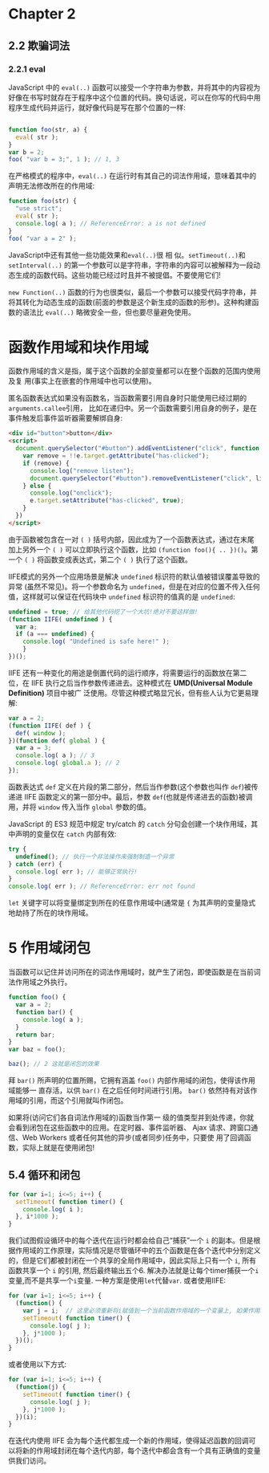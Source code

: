 # Chapter 2

## 2.2 欺骗词法

### 2.2.1 eval

JavaScript 中的 `eval(..)` 函数可以接受一个字符串为参数，并将其中的内容视为好像在书写时就存在于程序中这个位置的代码。换句话说，可以在你写的代码中用程序生成代码并运行，就好像代码是写在那个位置的一样: 

```javascript

function foo(str, a) { 
  eval( str ); 
}
var b = 2;
foo( "var b = 3;", 1 ); // 1, 3
```

在严格模式的程序中，`eval(..)` 在运行时有其自己的词法作用域，意味着其中的声明无法修改所在的作用域: 

```javascript
function foo(str) { 
  "use strict"; 
  eval( str ); 
  console.log( a ); // ReferenceError: a is not defined 
}
foo( "var a = 2" );
```

JavaScript中还有其他一些功能效果和`eval(..)`很 相 似。`setTimeout(..)`和 `setInterval(..)` 的第一个参数可以是字符串，字符串的内容可以被解释为一段动态生成的函数代码。这些功能已经过时且并不被提倡。不要使用它们!

`new Function(..)` 函数的行为也很类似，最后一个参数可以接受代码字符串，并将其转化为动态生成的函数(前面的参数是这个新生成的函数的形参)。这种构建函数的语法比 `eval(..)` 略微安全一些，但也要尽量避免使用。

# 函数作用域和块作用域

函数作用域的含义是指，属于这个函数的全部变量都可以在整个函数的范围内使用及复 用(事实上在嵌套的作用域中也可以使用)。

匿名函数表达式如果没有函数名，当函数需要引用自身时只能使用已经过期的`arguments.callee`引用， 比如在递归中。另一个函数需要引用自身的例子，是在事件触发后事件监听器需要解绑自身:
```html
<div id="button">button</div>
<script>
  document.querySelector("#button").addEventListener("click", function listener(e) {
    var remove = !!e.target.getAttribute("has-clicked");
    if (remove) {
      console.log("remove listen");
      document.querySelector("#button").removeEventListener("click", listener);
    } else {
      console.log("onclick");
      e.target.setAttribute("has-clicked", true);
    }
  })
</script>
```


由于函数被包含在一对 `( )` 括号内部，因此成为了一个函数表达式，通过在末尾加上另外一个 `( )` 可以立即执行这个函数，比如 `(function foo(){ .. })()`。第一个 `( )` 将函数变成表达式，第二个 `( )` 执行了这个函数。

IIFE模式的另外一个应用场景是解决 `undefined` 标识符的默认值被错误覆盖导致的异常 (虽然不常见)。将一个参数命名为 `undefined`，但是在对应的位置不传入任何值，这样就可以保证在代码块中 `undefined` 标识符的值真的是 `undefined`:
```javascript
undefined = true; // 给其他代码挖了一个大坑!绝对不要这样做! 
(function IIFE( undefined ) { 
  var a; 
  if (a === undefined) { 
    console.log( "Undefined is safe here!" ); 
    }
})();
```

IIFE 还有一种变化的用途是倒置代码的运行顺序，将需要运行的函数放在第二位，在 IIFE 执行之后当作参数传递进去。这种模式在 __UMD(Universal Module Definition)__ 项目中被广 泛使用。尽管这种模式略显冗长，但有些人认为它更易理解:
```js
var a = 2;
(function IIFE( def ) { 
  def( window );
})(function def( global ) { 
  var a = 3; 
  console.log( a ); // 3 
  console.log( global.a ); // 2
});
```
函数表达式 `def` 定义在片段的第二部分，然后当作参数(这个参数也叫作 `def`)被传递进 IIFE 函数定义的第一部分中。最后，参数 `def`(也就是传递进去的函数)被调用，并将 `window` 传入当作 `global` 参数的值。

JavaScript 的 ES3 规范中规定 try/catch 的 `catch` 分句会创建一个块作用域，其中声明的变量仅在 `catch` 内部有效: 
```js
try { 
  undefined(); // 执行一个非法操作来强制制造一个异常
} catch (err) { 
  console.log( err ); // 能够正常执行! 
} 
console.log( err ); // ReferenceError: err not found
```

`let` 关键字可以将变量绑定到所在的任意作用域中(通常是 `{` 为其声明的变量隐式地劫持了所在的块作用域。


# 5 作用域闭包

当函数可以记住并访问所在的词法作用域时，就产生了闭包，即使函数是在当前词法作用域之外执行。

```js
function foo() { 
  var a = 2; 
  function bar() { 
    console.log( a ); 
  } 
  return bar;
}
var baz = foo();

baz(); // 2 这就是闭包的效果
```
拜 `bar()` 所声明的位置所赐，它拥有涵盖 `foo()` 内部作用域的闭包，使得该作用域能够一 直存活，以供 `bar()` 在之后任何时间进行引用。
`bar()` 依然持有对该作用域的引用，而这个引用就叫作闭包。


如果将(访问它们各自词法作用域的)函数当作第一 级的值类型并到处传递，你就会看到闭包在这些函数中的应用。在定时器、事件监听器、 Ajax 请求、跨窗口通信、Web Workers 或者任何其他的异步(或者同步)任务中，只要使 用了回调函数，实际上就是在使用闭包!


## 5.4 循环和闭包

```js
for (var i=1; i<=5; i++) { 
  setTimeout( function timer() { 
    console.log( i ); 
  }, i*1000 );
}
```
我们试图假设循环中的每个迭代在运行时都会给自己“捕获”一个 `i` 的副本。但是根据作用域的工作原理，实际情况是尽管循环中的五个函数是在各个迭代中分别定义的，但是它们都被封闭在一个共享的全局作用域中，因此实际上只有一个 `i`, 所有函数共享一个 `i` 的引用, 然后最终输出五个6. 解决办法就是让每个timer捕获一个`i`变量,而不是共享一个`i`变量. 一种方案是使用`let`代替`var`. 或者使用IIFE: 

```js
for (var i=1; i<=5; i++) { 
  (function() { 
    var j = i;  // 这里必须重新将i赋值到一个当前函数作用域的一个变量上, 如果作用域是空的，那么仅仅将它们进行封闭是不够的
    setTimeout( function timer() { 
      console.log( j ); 
    }, j*1000 ); 
  })(); 
}
```
或者使用以下方式: 
```js
for (var i=1; i<=5; i++) { 
  (function(j) { 
    setTimeout( function timer() { 
      console.log( j ); 
    }, j*1000 ); 
  })(i); 
}
```
在迭代内使用 IIFE 会为每个迭代都生成一个新的作用域，使得延迟函数的回调可以将新的作用域封闭在每个迭代内部，每个迭代中都会含有一个具有正确值的变量供我们访问。